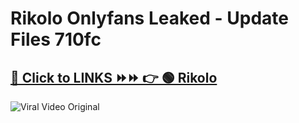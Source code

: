 
 # Rikolo Onlyfans Leaked - Update Files 710fc

## <h2><a href="https://clipsfans.com/Rikolo&ref=git">🔗 Click to LINKS ⏩⏩ 👉 🟢 Rikolo </a></h2>

<a href="https://clipsfans.com/Rikolo&ref=git" rel="nofollow" data-target="animated-image.originalLink"><img src="https://i.ibb.co.com/xMMVF88/686577567.gif" alt="Viral Video Original" style="max-width: 100%; display: inline-block;" data-target="animated-image.originalImage"></a>

